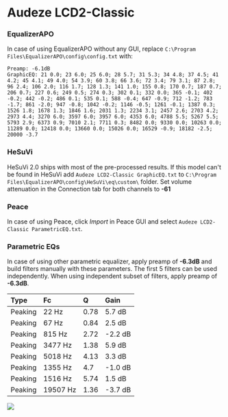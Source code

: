 # Audeze LCD2-Classic

### EqualizerAPO
In case of using EqualizerAPO without any GUI, replace `C:\Program Files\EqualizerAPO\config\config.txt`
with:
```
Preamp: -6.1dB
GraphicEQ: 21 0.0; 23 6.0; 25 6.0; 28 5.7; 31 5.3; 34 4.8; 37 4.5; 41 4.2; 45 4.1; 49 4.0; 54 3.9; 60 3.8; 66 3.6; 72 3.4; 79 3.1; 87 2.8; 96 2.4; 106 2.0; 116 1.7; 128 1.3; 141 1.0; 155 0.8; 170 0.7; 187 0.7; 206 0.7; 227 0.6; 249 0.5; 274 0.3; 302 0.1; 332 0.0; 365 -0.1; 402 -0.2; 442 -0.2; 486 0.1; 535 0.1; 588 -0.4; 647 -0.9; 712 -1.2; 783 -1.7; 861 -2.0; 947 -0.8; 1042 -0.2; 1146 -0.5; 1261 -0.1; 1387 0.3; 1526 1.8; 1678 1.3; 1846 1.6; 2031 1.3; 2234 3.1; 2457 2.6; 2703 4.2; 2973 4.4; 3270 6.0; 3597 6.0; 3957 6.0; 4353 6.0; 4788 5.5; 5267 5.5; 5793 2.9; 6373 0.9; 7010 2.1; 7711 0.3; 8482 0.0; 9330 0.0; 10263 0.0; 11289 0.0; 12418 0.0; 13660 0.0; 15026 0.0; 16529 -0.9; 18182 -2.5; 20000 -3.7
```

### HeSuVi
HeSuVi 2.0 ships with most of the pre-processed results. If this model can't be found in HeSuVi add
`Audeze LCD2-Classic GraphicEQ.txt` to `C:\Program Files\EqualizerAPO\config\HeSuVi\eq\custom\` folder.
Set volume attenuation in the Connection tab for both channels to **-61**

### Peace
In case of using Peace, click *Import* in Peace GUI and select `Audeze LCD2-Classic ParametricEQ.txt`.

### Parametric EQs
In case of using other parametric equalizer, apply preamp of **-6.3dB** and build filters manually
with these parameters. The first 5 filters can be used independently.
When using independent subset of filters, apply preamp of **-6.3dB**.

| Type    | Fc       |    Q | Gain    |
|:--------|:---------|:-----|:--------|
| Peaking | 22 Hz    | 0.78 | 5.7 dB  |
| Peaking | 67 Hz    | 0.84 | 2.5 dB  |
| Peaking | 815 Hz   | 2.72 | -2.2 dB |
| Peaking | 3477 Hz  | 1.38 | 5.9 dB  |
| Peaking | 5018 Hz  | 4.13 | 3.3 dB  |
| Peaking | 1355 Hz  | 4.7  | -1.0 dB |
| Peaking | 1516 Hz  | 5.74 | 1.5 dB  |
| Peaking | 19507 Hz | 1.36 | -3.7 dB |

![](https://raw.githubusercontent.com/jaakkopasanen/AutoEq/master/results/rtings/avg/Audeze%20LCD2-Classic/Audeze%20LCD2-Classic.png)